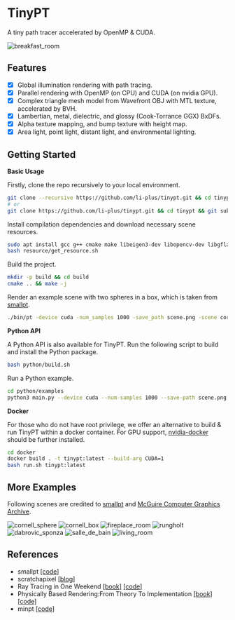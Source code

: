 # TinyPT

A tiny path tracer accelerated by OpenMP & CUDA.

![breakfast_room](docs/fig/breakfast_room.png)

## Features

* [x] Global illumination rendering with path tracing.
* [x] Parallel rendering with OpenMP (on CPU) and CUDA (on nvidia GPU).
* [x] Complex triangle mesh model from Wavefront OBJ with MTL texture, accelerated by BVH.
* [x] Lambertian, metal, dielectric, and glossy (Cook-Torrance GGX) BxDFs.
* [x] Alpha texture mapping, and bump texture with height map.
* [x] Area light, point light, distant light, and environmental lighting.

## Getting Started

**Basic Usage**

Firstly, clone the repo recursively to your local environment.

```sh
git clone --recursive https://github.com/li-plus/tinypt.git && cd tinypt
# or
git clone https://github.com/li-plus/tinypt.git && cd tinypt && git submodule update --init
```

Install compilation dependencies and download necessary scene resources.

```sh
sudo apt install gcc g++ cmake make libeigen3-dev libopencv-dev libgflags-dev libgoogle-glog-dev python3-dev python3-pip
bash resource/get_resource.sh
```

Build the project.

```sh
mkdir -p build && cd build
cmake .. && make -j
```

Render an example scene with two spheres in a box, which is taken from [smallpt](https://www.kevinbeason.com/smallpt/).

```sh
./bin/pt -device cuda -num_samples 1000 -save_path scene.png -scene cornell_sphere
```

**Python API**

A Python API is also available for TinyPT. Run the following script to build and install the Python package.

```sh
bash python/build.sh
```

Run a Python example.

```sh
cd python/examples
python3 main.py --device cuda --num-samples 1000 --save-path scene.png --scene cornell_sphere
```

**Docker**

For those who do not have root privilege, we offer an alternative to build & run TinyPT within a docker container. For GPU support, [nvidia-docker](https://github.com/NVIDIA/nvidia-docker) should be further installed.

```sh
cd docker
docker build . -t tinypt:latest --build-arg CUDA=1
bash run.sh tinypt:latest
```

## More Examples

Following scenes are credited to [smallpt](https://www.kevinbeason.com/smallpt/) and [McGuire Computer Graphics Archive](https://casual-effects.com/data/).

![cornell_sphere](docs/fig/cornell_sphere.png)
![cornell_box](docs/fig/cornell_box.png)
![fireplace_room](docs/fig/fireplace_room.png)
![rungholt](docs/fig/rungholt.png)
![dabrovic_sponza](docs/fig/dabrovic_sponza.png)
![salle_de_bain](docs/fig/salle_de_bain.png)
![living_room](docs/fig/living_room.png)

## References

+ smallpt [[code]](https://www.kevinbeason.com/smallpt/)
+ scratchapixel [[blog]](https://www.scratchapixel.com/index.php)
+ Ray Tracing in One Weekend [[book]](https://raytracing.github.io/) [[code]](https://github.com/RayTracing/raytracing.github.io)
+ Physically Based Rendering:From Theory To Implementation [[book]](https://www.pbr-book.org/) [[code]](https://github.com/mmp/pbrt-v3)
+ minpt [[code]](https://github.com/hi2p-perim/minpt)

